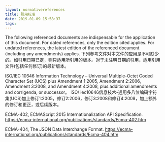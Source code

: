 ```yaml
---
layout: normativereferences
title: 引用标准
date: 2019-01-09 15:58:37
tags:
---
```

The following referenced documents are indispensable for the application of this document. For dated references, only the edition cited applies. For undated references, the latest edition of the referenced document (including any amendments) applies.
下列参考文件对本文件的应用是不可缺少的。如引用日期已定，则只适用所引用的版本。对于未注明日期的引用，适用引用文件(包括任何修订)的最新版本。

ISO/IEC 10646 Information Technology – Universal Multiple-Octet Coded Character Set (UCS) plus Amendment 1:2005, Amendment 2:2006, Amendment 3:2008, and Amendment 4:2008, plus additional amendments and corrigenda, or successor。
ISO/ iec10646信息技术-通用多八位编码字符集(UCS)加上修订1:2005，修订2:2006，修订3:2008和修订4:2008，加上额外的修订和更正，或后续版本。

ECMA-402, ECMAScript 2015 Internationalization API Specification. 
https://ecma-international.org/publications/standards/Ecma-402.htm

ECMA-404, The JSON Data Interchange Format. 
https://ecma-international.org/publications/standards/Ecma-404.htm